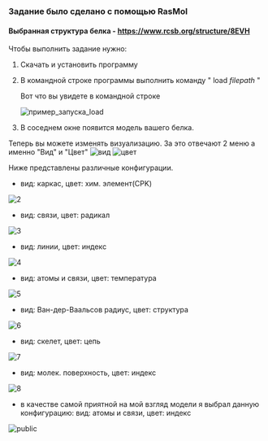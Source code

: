 ### Задание было сделано с помощью RasMol
#### Выбранная структура белка - https://www.rcsb.org/structure/8EVH

Чтобы выполнить задание нужно:
1) Скачать и установить программу
2) В командной строке программы выполнить команду " load *filepath* "
   
   Вот что вы увидете в командной строке
   
   ![пример_запуска_load](screenshots/1.png)
4) В соседнем окне появится модель вашего белка.

Теперь вы можете изменять визуализацию. За это отвечают 2 меню а именно "Вид" и "Цвет"
![вид](screenshots/10.png) 
![цвет](screenshots/11.png)

Ниже представлены различные конфигурации. 

- вид: каркас, цвет: хим. элемент(CPK)

![2](screenshots/2.png)

- вид: связи, цвет: радикал

![3](screenshots/3.png)

- вид: линии, цвет: индекс

![4](screenshots/4.png)

- вид: атомы и связи, цвет: температура

![5](screenshots/5.png)

- вид: Ван-дер-Ваальсов радиус, цвет: структура

![6](screenshots/6.png)

- вид: скелет, цвет: цепь

![7](screenshots/7.png)

- вид: молек. поверхность, цвет: индекс

![8](screenshots/8.png)


- в качестве самой приятной на мой взгляд модели я выбрал данную конфигурацию: вид: атомы и связи, цвет: индекс

![public](screenshots/public.png)
